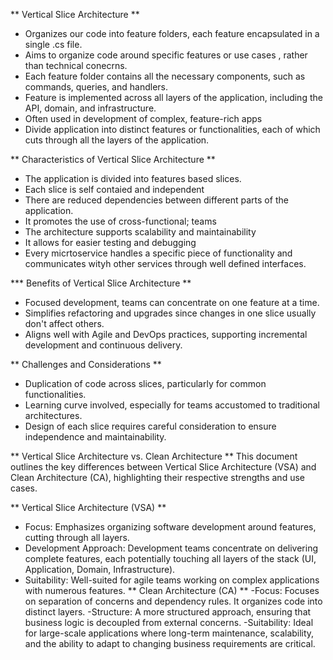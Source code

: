 ﻿** Vertical Slice Architecture **

- Organizes our code into feature folders, each feature encapsulated in a single .cs file.
- Aims to organize code around specific features or use cases , rather than technical conecrns.
- Each feature folder contains all the necessary components, such as commands, queries, and handlers.
- Feature is implemented across all layers of the application, including the API, domain, and infrastructure.
- Often used in development of complex, feature-rich apps
- Divide application into distinct features or functionalities, each of which cuts through all the layers of the application.


** Characteristics of Vertical Slice Architecture **

- The application is divided into  features based slices.
- Each slice is self contaied and independent
- There are reduced dependencies between different parts of the application.
- It promotes the use of cross-functional; teams
- The architecture supports scalability and maintainability
- It allows for easier testing and debugging
- Every micrtoservice handles a specific piece of functionality and communicates wityh other services through well defined interfaces.


*** Benefits of Vertical Slice Architecture **
- Focused development, teams can concentrate on one feature at a time.
- Simplifies refactoring and upgrades since changes in one slice usually don't affect others.
- Aligns well with Agile and DevOps practices, supporting incremental development and continuous delivery.

** Challenges and Considerations **
- Duplication of code across slices, particularly for common functionalities.
- Learning curve involved, especially for teams accustomed to traditional architectures.
- Design of each slice requires careful consideration to ensure independence and maintainability.


** Vertical Slice Architecture vs. Clean Architecture **
This document outlines the key differences between Vertical Slice Architecture (VSA) and Clean Architecture (CA), highlighting their respective strengths and use cases.

** Vertical Slice Architecture (VSA) **
- Focus: Emphasizes organizing software development around features, cutting through all layers.
- Development Approach: Development teams concentrate on delivering complete features, each potentially touching all layers of the stack (UI, Application, Domain, Infrastructure).
- Suitability: Well-suited for agile teams working on complex applications with numerous features.
** Clean Architecture (CA) **
-Focus: Focuses on separation of concerns and dependency rules. It organizes code into distinct layers.
-Structure: A more structured approach, ensuring that business logic is decoupled from external concerns.
-Suitability: Ideal for large-scale applications where long-term maintenance, scalability, and the ability to adapt to changing business requirements are critical.